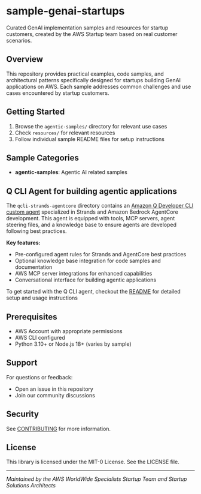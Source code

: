 # sample-genai-startups

Curated GenAI implementation samples and resources for startup customers, created by the AWS Startup team based on real customer scenarios.

## Overview

This repository provides practical examples, code samples, and architectural patterns specifically designed for startups building GenAI applications on AWS. Each sample addresses common challenges and use cases encountered by startup customers.

## Getting Started

1. Browse the `agentic-samples/` directory for relevant use cases
2. Check `resources/` for relevant resources
3. Follow individual sample README files for setup instructions

## Sample Categories

- **agentic-samples**: Agentic AI related samples

## Q CLI Agent for building agentic applications

The `qcli-strands-agentcore` directory contains an [Amazon Q Developer CLI custom agent](https://docs.aws.amazon.com/amazonq/latest/qdeveloper-ug/command-line-custom-agents.html) specialized in Strands and Amazon Bedrock AgentCore development. This agent is equipped with tools, MCP servers, agent steering files, and a knowledge base to ensure agents are developed following best practices.

**Key features:**
- Pre-configured agent rules for Strands and AgentCore best practices
- Optional knowledge base integration for code samples and documentation
- AWS MCP server integrations for enhanced capabilities
- Conversational interface for building agentic applications

To get started with the Q CLI agent, checkout the [README](qcli-strands-agentcore/README.md) for detailed setup and usage instructions


## Prerequisites

- AWS Account with appropriate permissions
- AWS CLI configured
- Python 3.10+ or Node.js 18+ (varies by sample)

## Support

For questions or feedback:
- Open an issue in this repository
- Join our community discussions


## Security

See [CONTRIBUTING](CONTRIBUTING.md#security-issue-notifications) for more information.

## License

This library is licensed under the MIT-0 License. See the LICENSE file.

---

*Maintained by the AWS WorldWide Specialists Startup Team and Startup Solutions Architects*



